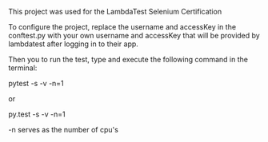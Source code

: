 This project was used for the LambdaTest Selenium Certification

To configure the project, replace the username and accessKey in the conftest.py with your own username and accessKey that will be provided by lambdatest after logging in to their app.

Then you to run the test, type and execute the following command in the terminal:

pytest -s -v -n=1

or

py.test -s -v -n=1

-n serves as the number of cpu's
